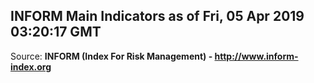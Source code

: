 ## INFORM Main Indicators as of Fri, 05 Apr 2019 03:20:17 GMT

Source: **INFORM (Index For Risk Management) - http://www.inform-index.org**